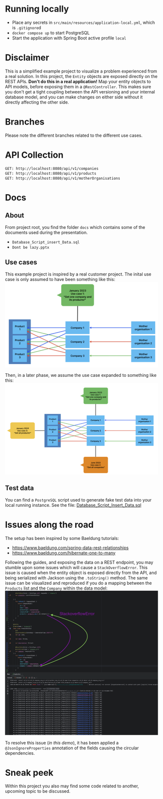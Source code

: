 # Running locally
- Place any secrets in `src/main/resources/application-local.yml`, which is `.gitignore`d
- `docker compose up` to start PostgreSQL
- Start the application with Spring Boot active profile `local`

# Disclaimer
This is a simplified example project to visualize a problem experienced from a real solution.
In this project, the `Entity` objects are exposed directly on the REST APIs.
**Don't do this in a real application!** Map your entity objects to API models, before exposing them in a `@RestController`.
This makes sure you don't get a tight coupling between the API versioning and your internal database model, and you can make changes on either side without it directly affecting the other side. 

# Branches
Please note the different branches related to the different use cases.

# API Collection
```
GET: http://localhost:8080/api/v1/companies
GET: http://localhost:8080/api/v1/products
GET: http://localhost:8080/api/v1/motherOrganisations
```

# Docs
## About
From project root, you find the folder `docs` which contains some of the documents used during the presentation.
- `Database_Script_insert_Data.sql`
- `Dont be lazy.pptx`

## Use cases
This example project is inspired by a real customer project. The inital use case is only assumed to have been something like this:  
![Use Case 1 - Initial use case.png](docs%2Fimg%2FUse%20Case%201%20-%20Initial%20use%20case.png)

Then, in a later phase, we assume the use case expanded to something like this:
![Use Case 2 - What came up several months later.png](docs%2Fimg%2FUse%20Case%202%20-%20What%20came%20up%20several%20months%20later.png)

## Test data
You can find a `PostgreSQL` script used to generate fake test data into your local running instance. 
See the file: [Database_Script_Insert_Data.sql](docs%2FDatabase_Script_Insert_Data.sql)

# Issues along the road
The setup has been inspired by some Baeldung tutorials: 
- https://www.baeldung.com/spring-data-rest-relationships
- https://www.baeldung.com/hibernate-one-to-many

Following the guides, and exposing the data on a REST endpoint, you may stumble upon some issues which will cause a `StackOverflowError`.
This issue is caused when the entity object is exposed directly from the API, and being serialized with Jackson using the `.toString()` method.
The same issue can be visualized and reproduced if you do a mapping between the `Products` list and the `Company` within the data model:
![Stack overflow.png](docs%2Fimg%2FStack%20overflow.png)

To resolve this issue (_in this demo_), it has been applied a `@JsonIgnoreProperties` annotation of the fields causing the circular dependencies.

# Sneak peek
Within this project you also may find some code related to another, upcoming topic to be discussed.
